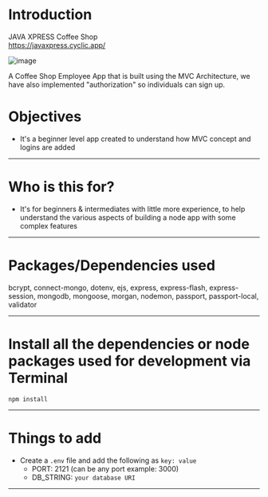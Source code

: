 # Introduction
JAVA XPRESS Coffee Shop <br>
https://javaxpress.cyclic.app/
<!--![image](https://user-images.githubusercontent.com/102547132/188667403-9f9a56a3-98e1-4804-abf0-29f21eccdfb5.png) -->
![image](https://user-images.githubusercontent.com/102547132/188667899-ce09932f-6a64-4f23-8903-4dcb2d2281ed.png)

A Coffee Shop Employee App that is built using the MVC Architecture, we have also implemented "authorization" so individuals can sign up.


# Objectives

- It's a beginner level app created to understand how MVC concept and logins are added

---

# Who is this for? 

- It's for beginners & intermediates with little more experience, to help understand the various aspects of building a node app with some complex features

---

# Packages/Dependencies used 

bcrypt, connect-mongo, dotenv, ejs, express, express-flash, express-session, mongodb, mongoose, morgan, nodemon, passport, passport-local, validator

---

# Install all the dependencies or node packages used for development via Terminal

`npm install` 

---

# Things to add

- Create a `.env` file and add the following as `key: value` 
  - PORT: 2121 (can be any port example: 3000) 
  - DB_STRING: `your database URI` 
 ---


